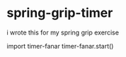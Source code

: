 # spring-grip-timer
i wrote this for my spring grip exercise 

import timer-fanar
timer-fanar.start()
